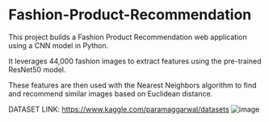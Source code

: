 # Fashion-Product-Recommendation
This project builds a Fashion Product Recommendation web application using a CNN model in Python.

It leverages 44,000 fashion images to extract features using the pre-trained ResNet50 model. 

These features are then used with the Nearest Neighbors algorithm to find and recommend similar images based on Euclidean distance. 

DATASET LINK: https://www.kaggle.com/paramaggarwal/datasets
![image](https://github.com/vaiibs/Fashion-Product-Recommendation/assets/97294116/9d3f6b00-cc48-498c-9eec-3e27b7a0045f)
